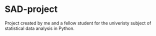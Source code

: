 # SAD-project
Project created by me and a fellow student for the univeristy subject of statistical data analysis in Python. 
